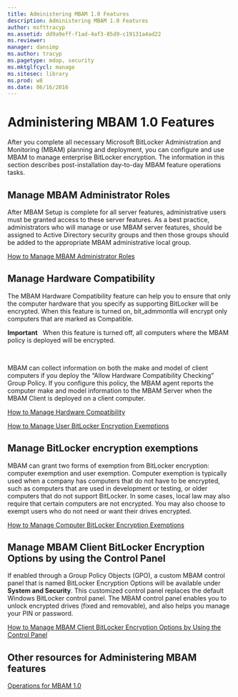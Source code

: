 ```yaml
---
title: Administering MBAM 1.0 Features
description: Administering MBAM 1.0 Features
author: msfttracyp
ms.assetid: dd9a9eff-f1ad-4af3-85d9-c19131a4ad22
ms.reviewer: 
manager: dansimp
ms.author: tracyp
ms.pagetype: mdop, security
ms.mktglfcycl: manage
ms.sitesec: library
ms.prod: w8
ms.date: 06/16/2016
---
```



# Administering MBAM 1.0 Features


After you complete all necessary Microsoft BitLocker Administration and Monitoring (MBAM) planning and deployment, you can configure and use MBAM to manage enterprise BitLocker encryption. The information in this section describes post-installation day-to-day MBAM feature operations tasks.

## Manage MBAM Administrator Roles


After MBAM Setup is complete for all server features, administrative users must be granted access to these server features. As a best practice, administrators who will manage or use MBAM server features, should be assigned to Active Directory security groups and then those groups should be added to the appropriate MBAM administrative local group.

[How to Manage MBAM Administrator Roles](how-to-manage-mbam-administrator-roles-mbam-1.md)

## Manage Hardware Compatibility


The MBAM Hardware Compatibility feature can help you to ensure that only the computer hardware that you specify as supporting BitLocker will be encrypted. When this feature is turned on, bit\_admmontla will encrypt only computers that are marked as Compatible.

**Important**  
When this feature is turned off, all computers where the MBAM policy is deployed will be encrypted.

 

MBAM can collect information on both the make and model of client computers if you deploy the “Allow Hardware Compatibility Checking” Group Policy. If you configure this policy, the MBAM agent reports the computer make and model information to the MBAM Server when the MBAM Client is deployed on a client computer.

[How to Manage Hardware Compatibility](how-to-manage-hardware-compatibility-mbam-1.md)

[How to Manage User BitLocker Encryption Exemptions](how-to-manage-user-bitlocker-encryption-exemptions-mbam-1.md)

## Manage BitLocker encryption exemptions


MBAM can grant two forms of exemption from BitLocker encryption: computer exemption and user exemption. Computer exemption is typically used when a company has computers that do not have to be encrypted, such as computers that are used in development or testing, or older computers that do not support BitLocker. In some cases, local law may also require that certain computers are not encrypted. You may also choose to exempt users who do not need or want their drives encrypted.

[How to Manage Computer BitLocker Encryption Exemptions](how-to-manage-computer-bitlocker-encryption-exemptions.md)

## Manage MBAM Client BitLocker Encryption Options by using the Control Panel


If enabled through a Group Policy Objects (GPO), a custom MBAM control panel that is named BitLocker Encryption Options will be available under **System and Security**. This customized control panel replaces the default Windows BitLocker control panel. The MBAM control panel enables you to unlock encrypted drives (fixed and removable), and also helps you manage your PIN or password.

[How to Manage MBAM Client BitLocker Encryption Options by Using the Control Panel](how-to-manage-mbam-client-bitlocker-encryption-options-by-using-the-control-panel-mbam-1.md)

## Other resources for Administering MBAM features


[Operations for MBAM 1.0](operations-for-mbam-10.md)

 

 





